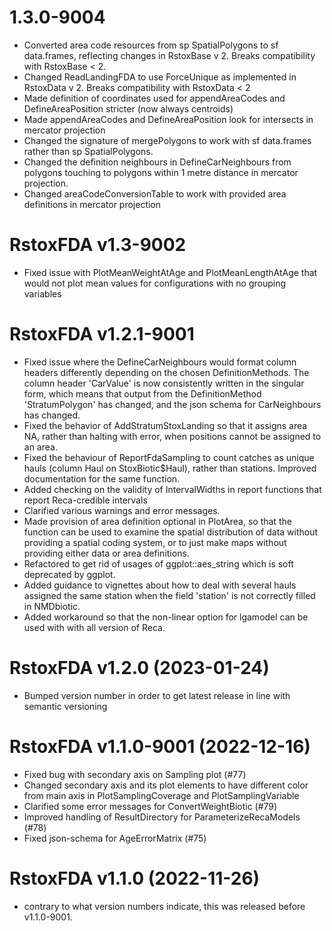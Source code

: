 # 1.3.0-9004
* Converted area code resources from sp SpatialPolygons to sf data.frames, reflecting changes in RstoxBase v 2. Breaks compatibility with RstoxBase < 2.
* Changed ReadLandingFDA to use ForceUnique as implemented in RstoxData v 2. Breaks compatibility with RstoxData < 2
* Made definition of coordinates used for appendAreaCodes and DefineAreaPosition stricter (now always centroids)
* Made appendAreaCodes and DefineAreaPosition look for intersects in mercator projection
* Changed the signature of mergePolygons to work with sf data.frames rather than sp SpatialPolygons.
* Changed the definition neighbours in DefineCarNeighbours from polygons touching to polygons within 1 metre distance in mercator projection.
* Changed areaCodeConversionTable to work with provided area definitions in mercator projection

# RstoxFDA v1.3-9002
* Fixed issue with PlotMeanWeightAtAge and PlotMeanLengthAtAge that would not plot mean values for configurations with no grouping variables

# RstoxFDA v1.2.1-9001
* Fixed issue where the DefineCarNeighbours would format column headers differently depending on the chosen DefinitionMethods. The column header 'CarValue' is now consistently written in the singular form, which means that output from the DefinitionMethod 'StratumPolygon' has changed, and the json schema for CarNeighbours has changed.
* Fixed the behavior of AddStratumStoxLanding so that it assigns area NA, rather than halting with error, when positions cannot be assigned to an area.
* Fixed the behaviour of ReportFdaSampling to count catches as unique hauls (column Haul on StoxBiotic$Haul), rather than stations. Improved documentation for the same function.
* Added checking on the validity of IntervalWidths in report functions that report Reca-credible intervals
* Clarified various warnings and error messages.
* Made provision of area definition optional in PlotArea, so that the function can be used to examine the spatial distribution of data without providing a spatial coding system, or to just make maps without providing either data or area definitions.
* Refactored to get rid of usages of ggplot::aes_string which is soft deprecated by ggplot.
* Added guidance to vignettes about how to deal with several hauls assigned the same station when the field 'station' is not correctly filled in NMDbiotic.
* Added workaround so that the non-linear option for lgamodel can be used with with all version of Reca.

# RstoxFDA v1.2.0  (2023-01-24)
* Bumped version number in order to get latest release in line with semantic versioning

# RstoxFDA v1.1.0-9001  (2022-12-16)
* Fixed bug with secondary axis on Sampling plot (#77)
* Changed secondary axis and its plot elements to have different color from main axis in PlotSamplingCoverage and PlotSamplingVariable
* Clarified some error messages for ConvertWeightBiotic (#79)
* Improved handling of ResultDirectory for ParameterizeRecaModels (#78)
* Fixed json-schema for AgeErrorMatrix (#75)

# RstoxFDA v1.1.0 (2022-11-26)
* contrary to what version numbers indicate, this was released before v1.1.0-9001.